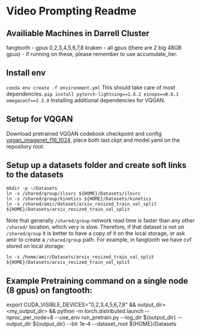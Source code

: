 # Video Prompting Readme

## Availiable Machines in Darrell Cluster
fangtooth - gpus 0,2,3,4,5,6,7,8
kraken - all gpus (there are 2 big 48GB gpus) - if running on these, please remember to use accumulate_iter.

## Install env 
``conda env create -f environment.yml``
This should take care of most dependencies.
``pip install pytorch-lightning==1.6.2 einops==0.6.1 omegaconf==2.3.0``
Installing additional dependencies for VQGAN. 

## Setup for VQGAN
Download pretrained VQGAN codebook checkpoint and config [vqgan_imagenet_f16_1024](https://heibox.uni-heidelberg.de/d/8088892a516d4e3baf92/?p=%2F), place both last.ckpt and model.yaml on the repository root.

## Setup up a datasets folder and create soft links to the datasets
```
mkdir -p ~/Datasets
ln -s /shared/group/ilsvrc ${HOME}/Datasets/ilsvrc
ln -s /shared/group/kinetics ${HOME}/Datasets/kinetics
ln -s /shared/amir/dataset/arxiv_resized_train_val_split ${HOME}/Datasets/arxiv_resized_train_val_split
```

Note that generally `/shared/group` network read time is faster than any other `/shared/` location, which very is slow. Therefore, if that dataset is not on `/shared/group` it is better to have a copy of it on the local storage, or ask amir to create a `/shared/group` path. For example, in fangtooth we have cvf stored on local storage:

`ln -s /home/amir/Datasets/arxiv_resized_train_val_split ${HOME}/Datasets/arxiv_resized_train_val_split`



## Example Pretraining command on a single node (8 gpus) on fangtooth:
export CUDA_VISIBLE_DEVICES="0,2,3,4,5,6,7,8" && output_dir=<my_output_dir> && python -m torch.distributed.launch --nproc_per_node=8 --use_env run_pretrain.py --log_dir ${output_dir}  --output_dir ${output_dir} --blr 1e-4 --dataset_root ${HOME}/Datasets
